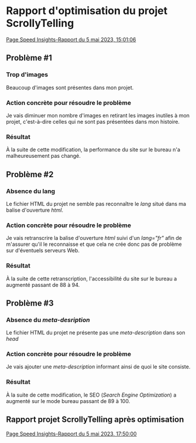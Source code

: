 # Rapport d'optimisation du projet ScrollyTelling

[Page Speed Insights-Rapport du 5 mai 2023, 15:01:06](https://pagespeed.web.dev/analysis/https-m-lie-github-io-laprise-camelie-scrollytelling/mvgq0uzz3d?form_factor=desktop)

## Problème #1
### Trop d'images
Beaucoup d'images sont présentes dans mon projet.

### Action concrète pour résoudre le problème
Je vais diminuer mon nombre d'images en retirant les images inutiles à mon projet, c'est-à-dire celles qui ne sont pas présentées dans mon histoire.

### Résultat
À la suite de cette modification, la performance du site sur le bureau n'a malheureusement pas changé. 

## Problème #2
### Absence du lang
Le fichier HTML du projet ne semble pas reconnaître le *lang* situé dans ma balise d'ouverture *html*. 

### Action concrète pour résoudre le problème
Je vais retranscrire la balise d'ouverture *html* suivi d'un *lang="fr"* afin de m'assurer qu'il le reconnaisse et que cela ne crée donc pas de problème sur d'éventuels serveurs Web. 

### Résultat
À la suite de cette retranscription, l'accessibilité du site sur le bureau a augmenté passant de 88 à 94. 

## Problème #3
### Absence du *meta-desription*
Le fichier HTML du projet ne présente pas une *meta-description* dans son *head*

### Action concrète pour résoudre le problème
Je vais ajouter une *meta-description* informant ainsi de quoi le site consiste.

### Résultat
À la suite de cette modification, le SEO (*Search Engine Optimization*) a augmenté sur le mode bureau passant de 89 à 100.

## Rapport projet ScrollyTelling après optimisation
[Page Speed Insights-Rapport du 5 mai 2023, 17:50:00](https://pagespeed.web.dev/analysis/https-m-lie-github-io-laprise-camelie-scrollytelling/ogzpqjq4qv?form_factor=desktop)
